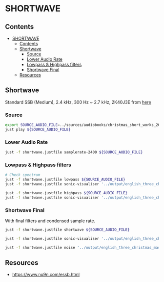 # SHORTWAVE

## Contents

- [SHORTWAVE](#shortwave)
  - [Contents](#contents)
  - [Shortwave](#shortwave-1)
    - [Source](#source)
    - [Lower Audio Rate](#lower-audio-rate)
    - [Lowpass \& Highpass filters](#lowpass--highpass-filters)
    - [Shortwave Final](#shortwave-final)
  - [Resources](#resources)

## Shortwave

Standard SSB (Medium), 2.4 kHz, 300 Hz ~ 2.7 kHz, 2K40J3E from [here](https://www.nu9n.com/essb.html)  

### Source

```sh
export SOURCE_AUDIO_FILE=../sources/audiobooks/christmas_short_works_2008_0812_64kb_mp3/english_three_christmas_masses_daudet_ajm_64kb.mp3
just play ${SOURCE_AUDIO_FILE}
```

### Lower Audio Rate

```sh
just -f shortwave.justfile samplerate-2400 ${SOURCE_AUDIO_FILE}
```

### Lowpass & Highpass filters

```sh
# Check spectrum 
just -f shortwave.justfile lowpass ${SOURCE_AUDIO_FILE}
just -f shortwave.justfile sonic-visualiser '../output/english_three_christmas_masses_daudet_ajm_64kb_lowpass.wav'

just -f shortwave.justfile highpass ${SOURCE_AUDIO_FILE}
just -f shortwave.justfile sonic-visualiser '../output/english_three_christmas_masses_daudet_ajm_64kb_highpass.wav'
```

### Shortwave Final

With final filters and condensed sample rate.  

```sh
just -f shortwave.justfile shortwave ${SOURCE_AUDIO_FILE}

just -f shortwave.justfile sonic-visualiser '../output/english_three_christmas_masses_daudet_ajm_64kb_shortwave.wav'

just -f shortwave.justfile noise '../output/english_three_christmas_masses_daudet_ajm_64kb_shortwave.wav'

```

## Resources

* https://www.nu9n.com/essb.html


